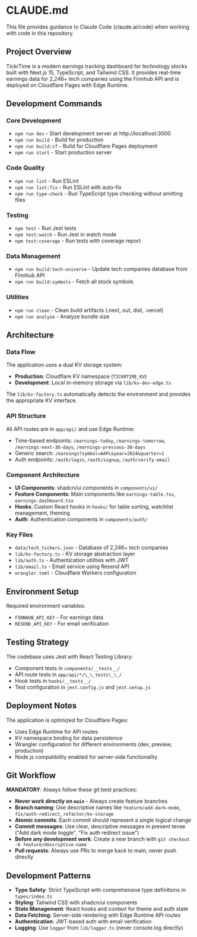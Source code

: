 # CLAUDE.md

This file provides guidance to Claude Code (claude.ai/code) when working with code in this repository.

## Project Overview

TickrTime is a modern earnings tracking dashboard for technology stocks built with Next.js 15, TypeScript, and Tailwind CSS. It provides real-time earnings data for 2,246+ tech companies using the Finnhub API and is deployed on Cloudflare Pages with Edge Runtime.

## Development Commands

### Core Development
- `npm run dev` - Start development server at http://localhost:3000
- `npm run build` - Build for production
- `npm run build:cf` - Build for Cloudflare Pages deployment
- `npm run start` - Start production server

### Code Quality
- `npm run lint` - Run ESLint
- `npm run lint:fix` - Run ESLint with auto-fix
- `npm run type-check` - Run TypeScript type checking without emitting files

### Testing
- `npm test` - Run Jest tests
- `npm test:watch` - Run Jest in watch mode
- `npm test:coverage` - Run tests with coverage report

### Data Management
- `npm run build:tech-universe` - Update tech companies database from Finnhub API
- `npm run build:symbols` - Fetch all stock symbols

### Utilities
- `npm run clean` - Clean build artifacts (.next, out, dist, .vercel)
- `npm run analyze` - Analyze bundle size

## Architecture

### Data Flow
The application uses a dual KV storage system:
- **Production**: Cloudflare KV namespace (`TICKRTIME_KV`)
- **Development**: Local in-memory storage via `lib/kv-dev-edge.ts`

The `lib/kv-factory.ts` automatically detects the environment and provides the appropriate KV interface.

### API Structure
All API routes are in `app/api/` and use Edge Runtime:
- Time-based endpoints: `/earnings-today`, `/earnings-tomorrow`, `/earnings-next-30-days`, `/earnings-previous-30-days`
- Generic search: `/earnings?symbol=AAPL&year=2024&quarter=1`
- Auth endpoints: `/auth/login`, `/auth/signup`, `/auth/verify-email`

### Component Architecture
- **UI Components**: shadcn/ui components in `components/ui/`
- **Feature Components**: Main components like `earnings-table.tsx`, `earnings-dashboard.tsx`
- **Hooks**: Custom React hooks in `hooks/` for table sorting, watchlist management, theming
- **Auth**: Authentication components in `components/auth/`

### Key Files
- `data/tech_tickers.json` - Database of 2,246+ tech companies
- `lib/kv-factory.ts` - KV storage abstraction layer
- `lib/auth.ts` - Authentication utilities with JWT
- `lib/email.ts` - Email service using Resend API
- `wrangler.toml` - Cloudflare Workers configuration

## Environment Setup

Required environment variables:
- `FINNHUB_API_KEY` - For earnings data
- `RESEND_API_KEY` - For email verification

## Testing Strategy

The codebase uses Jest with React Testing Library:
- Component tests in `components/__tests__/`
- API route tests in `app/api/*/\_\_tests\_\_/`
- Hook tests in `hooks/__tests__/`
- Test configuration in `jest.config.js` and `jest.setup.js`

## Deployment Notes

The application is optimized for Cloudflare Pages:
- Uses Edge Runtime for API routes
- KV namespace binding for data persistence
- Wrangler configuration for different environments (dev, preview, production)
- Node.js compatibility enabled for server-side functionality

## Git Workflow

**MANDATORY**: Always follow these git best practices:
- **Never work directly on `main`** - Always create feature branches
- **Branch naming**: Use descriptive names like `feature/add-dark-mode`, `fix/auth-redirect`, `refactor/kv-storage`
- **Atomic commits**: Each commit should represent a single logical change
- **Commit messages**: Use clear, descriptive messages in present tense ("Add dark mode toggle", "Fix auth redirect issue")
- **Before any development work**: Create a new branch with `git checkout -b feature/descriptive-name`
- **Pull requests**: Always use PRs to merge back to main, never push directly

## Development Patterns

- **Type Safety**: Strict TypeScript with comprehensive type definitions in `types/index.ts`
- **Styling**: Tailwind CSS with shadcn/ui components
- **State Management**: React hooks and context for theme and auth state
- **Data Fetching**: Server-side rendering with Edge Runtime API routes
- **Authentication**: JWT-based auth with email verification
- **Logging**: Use `logger` from `lib/logger.ts` (never console.log directly)